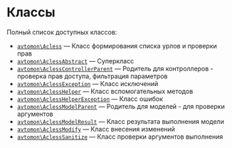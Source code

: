 Классы
======

Полный список доступных классов:

- [`avtomon\Acless`](avtomon/Acless.md) &mdash; Класс формирования списка урлов и проверки прав
- [`avtomon\AclessAbstract`](avtomon/AclessAbstract.md) &mdash; Суперкласс
- [`avtomon\AclessControllerParent`](avtomon/AclessControllerParent.md) &mdash; Родитель для контроллеров - проверка прав доступа, фильтрация параметров
- [`avtomon\AclessException`](avtomon/AclessException.md) &mdash; Класс исключений
- [`avtomon\AclessHelper`](avtomon/AclessHelper.md) &mdash; Класс вспомогательных методов
- [`avtomon\AclessHelperException`](avtomon/AclessHelperException.md) &mdash; Класс ошибок
- [`avtomon\AclessModelParent`](avtomon/AclessModelParent.md) &mdash; Родитель для моделей - для проверки аргументов
- [`avtomon\AclessModelResult`](avtomon/AclessModelResult.md) &mdash; Класс результата выполнения модели
- [`avtomon\AclessModify`](avtomon/AclessModify.md) &mdash; Класс внесения изменений
- [`avtomon\AclessSanitize`](avtomon/AclessSanitize.md) &mdash; Класс проверки аргументов выполнения

